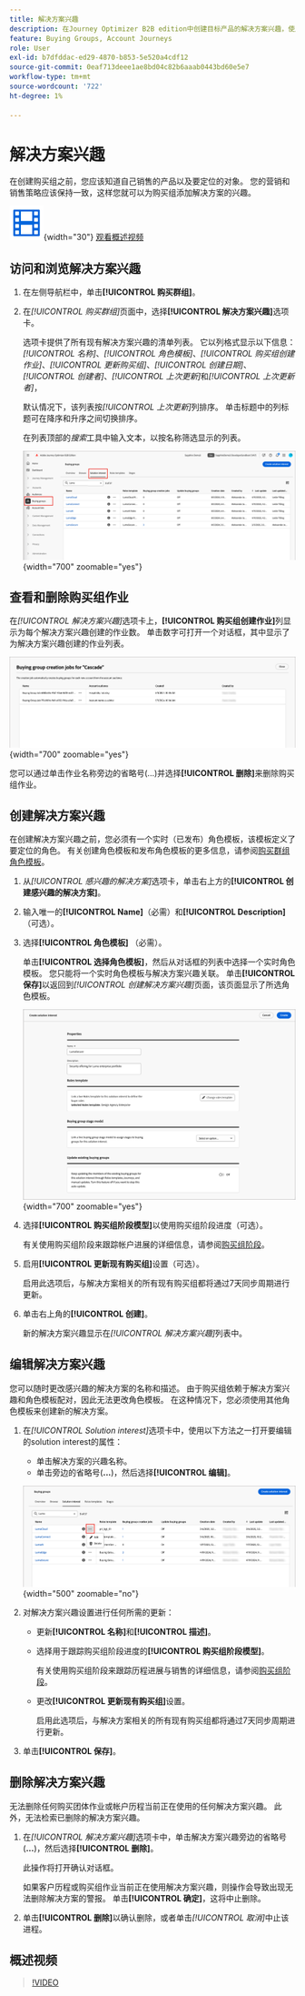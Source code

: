 ```yaml
---
title: 解决方案兴趣
description: 在Journey Optimizer B2B edition中创建目标产品的解决方案兴趣，使用角色模板自动创建购买组，以及管理阶段进展。
feature: Buying Groups, Account Journeys
role: User
exl-id: b7dfddac-ed29-4870-b853-5e520a4cdf12
source-git-commit: 0eaf713deee1ae8bd04c82b6aaab0443bd60e5e7
workflow-type: tm+mt
source-wordcount: '722'
ht-degree: 1%

---
```


# 解决方案兴趣

在创建购买组之前，您应该知道自己销售的产品以及要定位的对象。 您的营销和销售策略应该保持一致，这样您就可以为购买组添加解决方案的兴趣。

![视频](../../assets/do-not-localize/icon-video.svg){width="30"} [观看概述视频](#overview-video)

## 访问和浏览解决方案兴趣

1. 在左侧导航栏中，单击&#x200B;**[!UICONTROL 购买群组]**。

1. 在&#x200B;_[!UICONTROL 购买群组]_&#x200B;页面中，选择&#x200B;**[!UICONTROL 解决方案兴趣]**&#x200B;选项卡。

   选项卡提供了所有现有解决方案兴趣的清单列表。 它以列格式显示以下信息：_[!UICONTROL 名称]_、_[!UICONTROL 角色模板]_、_[!UICONTROL 购买组创建作业]_、_[!UICONTROL 更新购买组]_、_[!UICONTROL 创建日期]_、_[!UICONTROL 创建者]_、_[!UICONTROL 上次更新]_&#x200B;和&#x200B;_[!UICONTROL 上次更新者]_，

   默认情况下，该列表按&#x200B;_[!UICONTROL 上次更新]_&#x200B;列排序。 单击标题中的列标题可在降序和升序之间切换排序。

   在列表顶部的&#x200B;_搜索_&#x200B;工具中输入文本，以按名称筛选显示的列表。

   ![解决方案兴趣选项卡](assets/solution-interest-tab.png){width="700" zoomable="yes"}

## 查看和删除购买组作业

在&#x200B;_[!UICONTROL 解决方案兴趣]_&#x200B;选项卡上，**[!UICONTROL 购买组创建作业]**&#x200B;列显示为每个解决方案兴趣创建的作业数。 单击数字可打开一个对话框，其中显示了为解决方案兴趣创建的作业列表。

![为解决方案兴趣购买小组工作](assets/buying-group-jobs-for-solution-interest.png){width="700" zoomable="yes"}

您可以通过单击作业名称旁边的省略号(...)并选择&#x200B;**[!UICONTROL 删除]**&#x200B;来删除购买组作业。

## 创建解决方案兴趣

在创建解决方案兴趣之前，您必须有一个实时（已发布）角色模板，该模板定义了要定位的角色。 有关创建角色模板和发布角色模板的更多信息，请参阅[购买群组角色模板](./buying-groups-role-templates.md)。

1. 从&#x200B;_[!UICONTROL 感兴趣的解决方案]_&#x200B;选项卡，单击右上方的&#x200B;**[!UICONTROL 创建感兴趣的解决方案]**。

1. 输入唯一的&#x200B;**[!UICONTROL Name]**（必需）和&#x200B;**[!UICONTROL Description]**（可选）。

1. 选择&#x200B;**[!UICONTROL 角色模板]** （必需）。

   单击&#x200B;**[!UICONTROL 选择角色模板]**，然后从对话框的列表中选择一个实时角色模板。 您只能将一个实时角色模板与解决方案兴趣关联。 单击&#x200B;**[!UICONTROL 保存]**&#x200B;以返回到&#x200B;_[!UICONTROL 创建解决方案兴趣]_&#x200B;页面，该页面显示了所选角色模板。

   ![向解决方案兴趣添加角色模板](assets/solution-interest-create.png){width="700" zoomable="yes"}

1. 选择&#x200B;**[!UICONTROL 购买组阶段模型]**&#x200B;以使用购买组阶段进度（可选）。

   有关使用购买组阶段来跟踪帐户进展的详细信息，请参阅[购买组阶段](./buying-group-stages.md)。

1. 启用&#x200B;**[!UICONTROL 更新现有购买组]**&#x200B;设置（可选）。

   启用此选项后，与解决方案相关的所有现有购买组都将通过7天同步周期进行更新。

1. 单击右上角的&#x200B;**[!UICONTROL 创建]**。

   新的解决方案兴趣显示在&#x200B;_[!UICONTROL 解决方案兴趣]_&#x200B;列表中。

## 编辑解决方案兴趣

您可以随时更改感兴趣的解决方案的名称和描述。 由于购买组依赖于解决方案兴趣和角色模板配对，因此无法更改角色模板。 在这种情况下，您必须使用其他角色模板来创建新的解决方案。

1. 在&#x200B;_[!UICONTROL Solution interest]_&#x200B;选项卡中，使用以下方法之一打开要编辑的solution interest的属性：

   * 单击解决方案的兴趣名称。
   * 单击旁边的省略号(**...**)，然后选择&#x200B;**[!UICONTROL 编辑]**。

   ![解决方案兴趣更多菜单](assets/solution-interests-more-menu.png){width="500" zoomable="no"}

1. 对解决方案兴趣设置进行任何所需的更新：

   * 更新&#x200B;**[!UICONTROL 名称]**&#x200B;和&#x200B;**[!UICONTROL 描述]**。

   * 选择用于跟踪购买组阶段进度的&#x200B;**[!UICONTROL 购买组阶段模型]**。

     有关使用购买组阶段来跟踪历程进展与销售的详细信息，请参阅[购买组阶段](./buying-group-stages.md)。

   * 更改&#x200B;**[!UICONTROL 更新现有购买组]**&#x200B;设置。

     启用此选项后，与解决方案相关的所有现有购买组都将通过7天同步周期进行更新。

1. 单击&#x200B;**[!UICONTROL 保存]**。

## 删除解决方案兴趣

无法删除任何购买团体作业或帐户历程当前正在使用的任何解决方案兴趣。 此外，无法检索已删除的解决方案兴趣。

1. 在&#x200B;_[!UICONTROL 解决方案兴趣]_&#x200B;选项卡中，单击解决方案兴趣旁边的省略号(**...**)，然后选择&#x200B;**[!UICONTROL 删除]**。

   此操作将打开确认对话框。

   如果客户历程或购买组作业当前正在使用解决方案兴趣，则操作会导致出现无法删除解决方案的警报。 单击&#x200B;**[!UICONTROL 确定]**，这将中止删除。

1. 单击&#x200B;**[!UICONTROL 删除]**&#x200B;以确认删除，或者单击&#x200B;_[!UICONTROL 取消]_&#x200B;中止该进程。

## 概述视频

>[!VIDEO](https://video.tv.adobe.com/v/3450123/?learn=on&captions=chi_hans)
